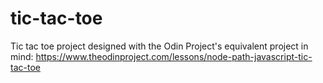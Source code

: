 # tic-tac-toe

Tic tac toe project designed with the Odin Project's equivalent project in mind:
https://www.theodinproject.com/lessons/node-path-javascript-tic-tac-toe
